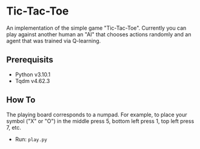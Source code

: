 # Tic-Tac-Toe
An implementation of the simple game "Tic-Tac-Toe". Currently you can play against another human an "AI" that chooses actions randomly and an agent that was trained via Q-learning.

## Prerequisits
* Python v3.10.1
* Tqdm v4.62.3

## How To
The playing board corresponds to a numpad. For example, to place your symbol ("X" or "O") in the middle press 5, bottom left press 1, top left press 7, etc.

* Run: `play.py`


